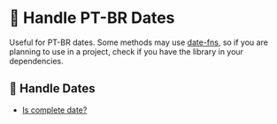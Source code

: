 # 🧰 Handle PT-BR Dates

Useful for PT-BR dates. 
Some methods may use [date-fns](https://date-fns.org/), so if you are planning to use in a project, 
check if you have the library in your dependencies. 


## 🔨 Handle Dates

- [Is complete date?](https://github.com/profdangarcia/typescript-tool-box/tree/main/Dates/IsCompleteDate)



